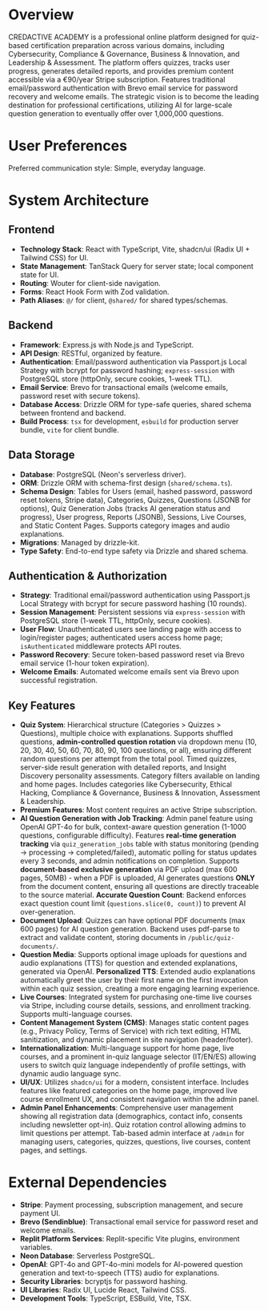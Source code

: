 # Overview

CREDACTIVE ACADEMY is a professional online platform designed for quiz-based certification preparation across various domains, including Cybersecurity, Compliance & Governance, Business & Innovation, and Leadership & Assessment. The platform offers quizzes, tracks user progress, generates detailed reports, and provides premium content accessible via a €90/year Stripe subscription. Features traditional email/password authentication with Brevo email service for password recovery and welcome emails. The strategic vision is to become the leading destination for professional certifications, utilizing AI for large-scale question generation to eventually offer over 1,000,000 questions.

# User Preferences

Preferred communication style: Simple, everyday language.

# System Architecture

## Frontend

-   **Technology Stack**: React with TypeScript, Vite, shadcn/ui (Radix UI + Tailwind CSS) for UI.
-   **State Management**: TanStack Query for server state; local component state for UI.
-   **Routing**: Wouter for client-side navigation.
-   **Forms**: React Hook Form with Zod validation.
-   **Path Aliases**: `@/` for client, `@shared/` for shared types/schemas.

## Backend

-   **Framework**: Express.js with Node.js and TypeScript.
-   **API Design**: RESTful, organized by feature.
-   **Authentication**: Email/password authentication via Passport.js Local Strategy with bcrypt for password hashing; `express-session` with PostgreSQL store (httpOnly, secure cookies, 1-week TTL).
-   **Email Service**: Brevo for transactional emails (welcome emails, password reset with secure tokens).
-   **Database Access**: Drizzle ORM for type-safe queries, shared schema between frontend and backend.
-   **Build Process**: `tsx` for development, `esbuild` for production server bundle, `vite` for client bundle.

## Data Storage

-   **Database**: PostgreSQL (Neon's serverless driver).
-   **ORM**: Drizzle ORM with schema-first design (`shared/schema.ts`).
-   **Schema Design**: Tables for Users (email, hashed password, password reset tokens, Stripe data), Categories, Quizzes, Questions (JSONB for options), Quiz Generation Jobs (tracks AI generation status and progress), User progress, Reports (JSONB), Sessions, Live Courses, and Static Content Pages. Supports category images and audio explanations.
-   **Migrations**: Managed by drizzle-kit.
-   **Type Safety**: End-to-end type safety via Drizzle and shared schema.

## Authentication & Authorization

-   **Strategy**: Traditional email/password authentication using Passport.js Local Strategy with bcrypt for secure password hashing (10 rounds).
-   **Session Management**: Persistent sessions via `express-session` with PostgreSQL store (1-week TTL, httpOnly, secure cookies).
-   **User Flow**: Unauthenticated users see landing page with access to login/register pages; authenticated users access home page; `isAuthenticated` middleware protects API routes.
-   **Password Recovery**: Secure token-based password reset via Brevo email service (1-hour token expiration).
-   **Welcome Emails**: Automated welcome emails sent via Brevo upon successful registration.

## Key Features

-   **Quiz System**: Hierarchical structure (Categories > Quizzes > Questions), multiple choice with explanations. Supports shuffled questions, **admin-controlled question rotation** via dropdown menu (10, 20, 30, 40, 50, 60, 70, 80, 90, 100 questions, or all), ensuring different random questions per attempt from the total pool. Timed quizzes, server-side result generation with detailed reports, and Insight Discovery personality assessments. Category filters available on landing and home pages. Includes categories like Cybersecurity, Ethical Hacking, Compliance & Governance, Business & Innovation, Assessment & Leadership.
-   **Premium Features**: Most content requires an active Stripe subscription.
-   **AI Question Generation with Job Tracking**: Admin panel feature using OpenAI GPT-4o for bulk, context-aware question generation (1-1000 questions, configurable difficulty). Features **real-time generation tracking** via `quiz_generation_jobs` table with status monitoring (pending → processing → completed/failed), automatic polling for status updates every 3 seconds, and admin notifications on completion. Supports **document-based exclusive generation** via PDF upload (max 600 pages, 50MB) - when a PDF is uploaded, AI generates questions **ONLY** from the document content, ensuring all questions are directly traceable to the source material. **Accurate Question Count**: Backend enforces exact question count limit (`questions.slice(0, count)`) to prevent AI over-generation.
-   **Document Upload**: Quizzes can have optional PDF documents (max 600 pages) for AI question generation. Backend uses pdf-parse to extract and validate content, storing documents in `/public/quiz-documents/`.
-   **Question Media**: Supports optional image uploads for questions and audio explanations (TTS) for question and extended explanations, generated via OpenAI. **Personalized TTS**: Extended audio explanations automatically greet the user by their first name on the first invocation within each quiz session, creating a more engaging learning experience.
-   **Live Courses**: Integrated system for purchasing one-time live courses via Stripe, including course details, sessions, and enrollment tracking. Supports multi-language courses.
-   **Content Management System (CMS)**: Manages static content pages (e.g., Privacy Policy, Terms of Service) with rich text editing, HTML sanitization, and dynamic placement in site navigation (header/footer).
-   **Internationalization**: Multi-language support for home page, live courses, and a prominent in-quiz language selector (IT/EN/ES) allowing users to switch quiz language independently of profile settings, with dynamic audio language sync.
-   **UI/UX**: Utilizes `shadcn/ui` for a modern, consistent interface. Includes features like featured categories on the home page, improved live course enrollment UX, and consistent navigation within the admin panel.
-   **Admin Panel Enhancements**: Comprehensive user management showing all registration data (demographics, contact info, consents including newsletter opt-in). Quiz rotation control allowing admins to limit questions per attempt. Tab-based admin interface at `/admin` for managing users, categories, quizzes, questions, live courses, content pages, and settings.

# External Dependencies

-   **Stripe**: Payment processing, subscription management, and secure payment UI.
-   **Brevo (Sendinblue)**: Transactional email service for password reset and welcome emails.
-   **Replit Platform Services**: Replit-specific Vite plugins, environment variables.
-   **Neon Database**: Serverless PostgreSQL.
-   **OpenAI**: GPT-4o and GPT-4o-mini models for AI-powered question generation and text-to-speech (TTS) audio for explanations.
-   **Security Libraries**: bcryptjs for password hashing.
-   **UI Libraries**: Radix UI, Lucide React, Tailwind CSS.
-   **Development Tools**: TypeScript, ESBuild, Vite, TSX.